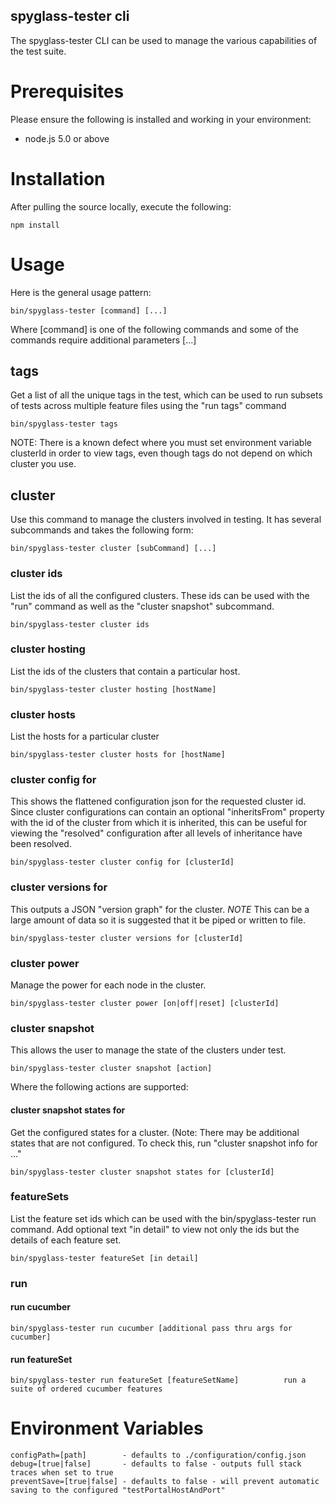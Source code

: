 spyglass-tester cli
-------------------

The spyglass-tester CLI can be used to manage the various capabilities of the
test suite.

# Prerequisites

Please ensure the following is installed and working in your environment:

- node.js 5.0 or above


# Installation

After pulling the source locally, execute the following:

    npm install


# Usage

Here is the general usage pattern:

    bin/spyglass-tester [command] [...]

Where [command] is one of the following commands and some of the commands require
additional parameters [...]

## tags

Get a list of all the unique tags in the test, which can be used to run subsets of
tests across multiple feature files using the "run tags" command

    bin/spyglass-tester tags
    
NOTE: There is a known defect where you must set environment variable clusterId in order
to view tags, even though tags do not depend on which cluster you use.
    
## cluster

Use this command to manage the clusters involved in testing. It has several subcommands
and takes the following form:

    bin/spyglass-tester cluster [subCommand] [...]

### cluster ids

List the ids of all the configured clusters. These ids can be used with the "run" command as
well as the "cluster snapshot" subcommand.

    bin/spyglass-tester cluster ids
    
### cluster hosting

List the ids of the clusters that contain a particular host.

    bin/spyglass-tester cluster hosting [hostName]
    
### cluster hosts

List the hosts for a particular cluster

    bin/spyglass-tester cluster hosts for [hostName]
    
### cluster config for

This shows the flattened configuration json for the requested cluster id. Since cluster
configurations can contain an optional "inheritsFrom" property with the id of the 
cluster from which it is inherited, this can be useful for viewing the "resolved" configuration
after all levels of inheritance have been resolved.

    bin/spyglass-tester cluster config for [clusterId]
    
### cluster versions for

This outputs a JSON "version graph" for the cluster. *NOTE* This can be a large amount
of data so it is suggested that it be piped or written to file.

    bin/spyglass-tester cluster versions for [clusterId]
    
### cluster power

Manage the power for each node in the cluster.

    bin/spyglass-tester cluster power [on|off|reset] [clusterId]
    
### cluster snapshot

This allows the user to manage the state of the clusters under test.

    bin/spyglass-tester cluster snapshot [action]
    
Where the following actions are supported:

#### cluster snapshot states for

Get the configured states for a cluster. (Note: There may be additional
states that are not configured. To check this, run "cluster snapshot info for ..."

    bin/spyglass-tester cluster snapshot states for [clusterId]
    
### featureSets

List the feature set ids which can be used with the bin/spyglass-tester run command. Add optional
text "in detail" to view not only the ids but the details of each feature set.

    bin/spyglass-tester featureSet [in detail]

### run

#### run cucumber

    bin/spyglass-tester run cucumber [additional pass thru args for cucumber]

#### run featureSet

    bin/spyglass-tester run featureSet [featureSetName]          run a suite of ordered cucumber features

# Environment Variables

    configPath=[path]        - defaults to ./configuration/config.json
    debug=[true|false]       - defaults to false - outputs full stack traces when set to true
    preventSave=[true|false] - defaults to false - will prevent automatic saving to the configured "testPortalHostAndPort"